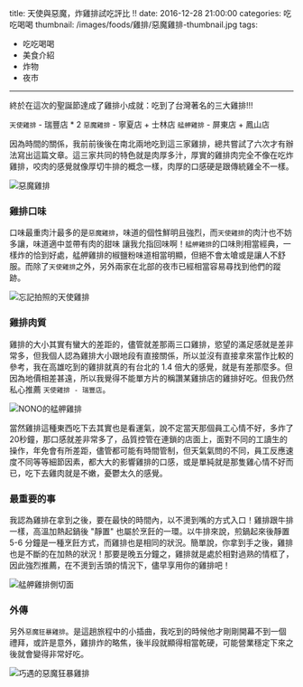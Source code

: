 title: 天使與惡魔，炸雞排試吃評比 !!
date: 2016-12-28 21:00:00
categories: 吃吃喝喝
thumbnail: /images/foods/雞排/惡魔雞排-thumbnail.jpg
tags:
- 吃吃喝喝
- 美食介紹
- 炸物
- 夜市
---

終於在這次的聖誕節達成了雞排小成就：吃到了台灣著名的三大雞排!!!

`天使雞排` - 瑞豐店 * 2
`惡魔雞排` - 寧夏店 + 士林店
`艋舺雞排` - 屏東店 + 鳳山店

因為時間的關係，我前前後後在南北兩地吃到這三家雞排，總共嘗試了六次才有辦法寫出這篇文章。這三家共同的特色就是肉厚多汁，厚實的雞排肉完全不像在吃炸雞排，咬肉的感覺就像厚切牛排的概念一樣，肉厚的口感硬是跟傳統雞全不一樣。

![惡魔雞排](/images/foods/雞排/惡魔雞排.jpg)

<!--more-->

### 雞排口味

口味最重肉汁最多的是`惡魔雞排`，味道的個性鮮明且強烈，而`天使雞排`的肉汁也不妨多讓，味道適中並帶有肉的甜味 讓我允指回味啊！`艋舺雞排`的口味則相當經典，一樣炸的恰到好處，艋舺雞排的椒鹽粉味道相當明顯，但絕不會太嗆或是讓人不舒服。而除了`天使雞排`之外，另外兩家在北部的夜市已經相當容易尋找到他們的蹤跡。

![忘記拍照的天使雞排](/images/foods/雞排/天使雞排.jpg)

### 雞排肉質

雞排的大小其實有蠻大的差距的，儘管就差那兩三口雞排，慾望的滿足感就是差非常多，但我個人認為雞排大小跟地段有直接關係，所以並沒有直接拿來當作比較的參考，我在高雄吃到的雞排就真的有台北的 1.4 倍大的感覺，就是有差那麼多。但因為地價相差甚遠，所以我覺得不能單方片的稱讚某雞排店的雞排好吃。但我仍然私心推薦 `天使雞排 - 瑞豐店`。

![NONO的艋舺雞排](/images/foods/雞排/艋舺雞排.jpg)

當然雞排這種東西吃下去其實也是看運氣，說不定當天那個員工心情不好，多炸了20秒鐘，那口感就差非常多了，品質控管在連鎖的店面上，面對不同的工讀生的操作，年免會有所差距，儘管都可能有時間管制，但天氣氣問的不同，員工反應速度不同等等細節因素，都大大的影響雞排的口感，或是單純就是那隻雞心情不好而已，吃下去雞肉就是不嫩，憂鬱太久的感覺。


### 最重要的事

我認為雞排在拿到之後，要在最快的時間內，以不燙到嘴的方式入口！雞排跟牛排一樣，高溫加熱起鍋後 "靜置" 也屬於烹飪的一環。以牛排來說，煎鍋起來後靜置 5-6 分鐘是一種烹飪方式，而雞排也是相同的狀況。簡單說，你拿到手之後，雞排也是不斷的在加熱的狀況！那要是晚五分鐘之，雞排就是處於相對過熟的情框了，因此強烈推薦，在不燙到舌頭的情況下，儘早享用你的雞排吧！

![艋舺雞排側切面](/images/foods/雞排/艋舺雞排側切面.jpg)

### 外傳

另外`惡魔狂暴雞排`。是這趟旅程中的小插曲，我吃到的時候他才剛剛開幕不到一個禮拜，或許是意外，雞排炸的略焦，後半段就顯得相當乾硬，可能營業穩定下來之後就會變得非常好吃。

![巧遇的惡魔狂暴雞排](/images/foods/雞排/狂暴惡魔雞排.jpg)
